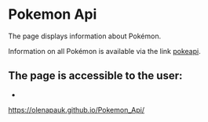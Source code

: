 # Pokemon Api
The page displays information about Pokémon. 

Information on all Pokémon is available via the link [pokeapi](https://pokeapi.co/docs/v2.html).

## The page is accessible to the user: ##

+








https://olenapauk.github.io/Pokemon_Api/

